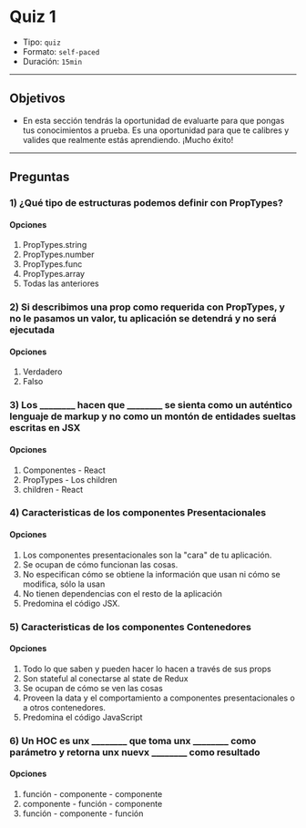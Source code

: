 # Quiz 1

- Tipo: `quiz`
- Formato: `self-paced`
- Duración: `15min`

***

## Objetivos

- En esta sección tendrás la oportunidad de evaluarte para que pongas tus
  conocimientos a prueba. Es una oportunidad para que te calibres y valides que
  realmente estás aprendiendo. ¡Mucho éxito!

***

## Preguntas

### 1) ¿Qué tipo de estructuras podemos definir con **PropTypes**?

#### Opciones

1. PropTypes.string
2. PropTypes.number
3. PropTypes.func
4. PropTypes.array
5. Todas las anteriores

<solution style="display:none;">5</solution>

### 2) Si describimos una prop como requerida con **PropTypes**, y no le pasamos un valor, tu aplicación se detendrá y no será ejecutada

#### Opciones

1. Verdadero
2. Falso

<solution style="display:none;">2</solution>

### 3) Los ________ hacen que ________ se sienta como un auténtico lenguaje de markup y no como un montón de entidades sueltas escritas en JSX

#### Opciones

1. Componentes - React
2. PropTypes - Los children
3. children - React

<solution style="display:none;">3</solution>

### 4) Caracteristicas de los componentes **Presentacionales**

#### Opciones

1. Los componentes presentacionales son la "cara" de tu aplicación.
2. Se ocupan de cómo funcionan las cosas.
3. No especifican cómo se obtiene la información que usan ni cómo se modifica,
   sólo la usan
4. No tienen dependencias con el resto de la aplicación
5. Predomina el código JSX.

<solution style="display:none;">1,3,4,5</solution>

### 5) Caracteristicas de los componentes **Contenedores**

#### Opciones

1. Todo lo que saben y pueden hacer lo hacen a través de sus props
2. Son stateful al conectarse al state de Redux
3. Se ocupan de cómo se ven las cosas
4. Proveen la data y el comportamiento a componentes presentacionales
 o a otros contenedores.
5. Predomina el código JavaScript

<solution style="display:none;">2,4,5</solution>

### 6) Un HOC es unx ________ que toma unx ________ como parámetro y retorna unx nuevx ________ como resultado

#### Opciones

1. función - componente - componente
2. componente - función - componente
3. función - componente - función

<solution style="display:none;">1</solution>
